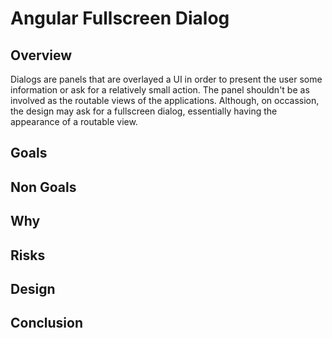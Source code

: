 # Angular Fullscreen Dialog

## Overview

Dialogs are panels that are overlayed a UI in order to present the user some information or ask for a relatively small action. The panel shouldn't be as involved as the routable views of the applications. Although, on occassion, the design may ask for a fullscreen dialog, essentially having the appearance of a routable view.

## Goals


## Non Goals

## Why

## Risks

## Design

## Conclusion


